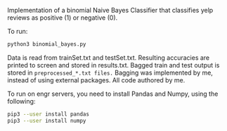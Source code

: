 Implementation of a binomial Naive Bayes Classifier that classifies yelp reviews as positive (1) or negative (0).

To run:
```bash
python3 binomial_bayes.py
```

Data is read from trainSet.txt and testSet.txt. Resulting accuracies are printed to screen and stored in results.txt. Bagged train and test output is stored in `preprocessed_*.txt files.` Bagging was implemented by me, instead of using external packages. All code authored by me.

To run on engr servers, you need to install Pandas and Numpy, using the following:

```bash
pip3 --user install pandas
pip3 --user install numpy
```
